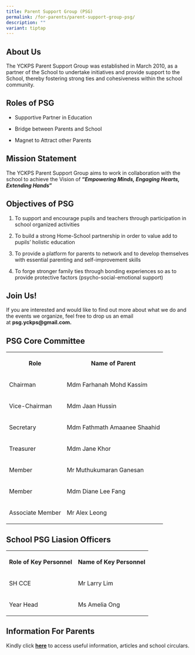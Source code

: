 ```yaml
---
title: Parent Support Group (PSG)
permalink: /for-parents/parent-support-group-psg/
description: ""
variant: tiptap
---
```

<h2>About Us</h2>
<p>The YCKPS Parent Support Group was established in March 2010, as a partner
of the School to undertake initiatives and provide support to the School,
thereby fostering strong ties and cohesiveness within the school community.</p>
<h2>Roles of PSG</h2>
<ul data-tight="true" class="tight">
<li>
<p>Supportive Partner in Education</p>
</li>
<li>
<p>Bridge between Parents and School</p>
</li>
<li>
<p>Magnet to Attract other Parents</p>
</li>
</ul>
<h2>Mission Statement</h2>
<p>The YCKPS Parent Support Group aims to work in collaboration with the
school to achieve the Vision of <strong>“<em>Empowering Minds, Engaging Hearts, Extending Hands</em>”</strong>
</p>
<h2>Objectives of PSG</h2>
<ol>
<li>
<p>To support and encourage pupils and teachers through participation in
school organized activities</p>
</li>
<li>
<p>To build a strong Home-School partnership in order to value add to pupils’
holistic education</p>
</li>
<li>
<p>To provide a platform for parents to network and to develop themselves
with essential parenting and self-improvement skills</p>
</li>
<li>
<p>To forge stronger family ties through bonding experiences so as to provide
protective factors (psycho-social-emotional support)</p>
</li>
</ol>
<h2>Join Us!</h2>
<p>If you are interested and would like to find out more about what we do
and the events we organize, feel free to drop us an email at&nbsp;<strong>psg.yckps@gmail.com.</strong>
</p>
<h2>PSG Core Committee</h2>
<table style="minWidth: 50px">
<colgroup>
<col>
<col>
</colgroup>
<tbody>
<tr>
<th rowspan="1" colspan="1">
<p>Role</p>
</th>
<th rowspan="1" colspan="1">
<p>Name of Parent</p>
</th>
</tr>
<tr>
<td rowspan="1" colspan="1">
<p>Chairman</p>
</td>
<td rowspan="1" colspan="1">
<p>Mdm Farhanah Mohd Kassim</p>
</td>
</tr>
<tr>
<td rowspan="1" colspan="1">
<p>Vice-Chairman</p>
</td>
<td rowspan="1" colspan="1">
<p>Mdm Jaan Hussin</p>
</td>
</tr>
<tr>
<td rowspan="1" colspan="1">
<p>Secretary</p>
</td>
<td rowspan="1" colspan="1">
<p>Mdm Fathmath Amaanee Shaahid</p>
</td>
</tr>
<tr>
<td rowspan="1" colspan="1">
<p>Treasurer</p>
</td>
<td rowspan="1" colspan="1">
<p>Mdm Jane Khor</p>
</td>
</tr>
<tr>
<td rowspan="1" colspan="1">
<p>Member</p>
</td>
<td rowspan="1" colspan="1">
<p>Mr Muthukumaran Ganesan
<br>
</p>
</td>
</tr>
<tr>
<td rowspan="1" colspan="1">
<p>Member</p>
</td>
<td rowspan="1" colspan="1">
<p>Mdm Diane Lee Fang</p>
</td>
</tr>
<tr>
<td rowspan="1" colspan="1">
<p>Associate Member</p>
</td>
<td rowspan="1" colspan="1">
<p>Mr Alex Leong</p>
</td>
</tr>
</tbody>
</table>
<h2>School PSG Liasion Officers</h2>
<table style="minWidth: 50px">
<colgroup>
<col>
<col>
</colgroup>
<tbody>
<tr>
<th rowspan="1" colspan="1">
<p>Role of Key Personnel</p>
</th>
<th rowspan="1" colspan="1">
<p>Name of Key Personnel</p>
</th>
</tr>
<tr>
<td rowspan="1" colspan="1">
<p>SH CCE</p>
</td>
<td rowspan="1" colspan="1">
<p>Mr Larry Lim
<br>
</p>
</td>
</tr>
<tr>
<td rowspan="1" colspan="1">
<p>Year Head
<br>
</p>
</td>
<td rowspan="1" colspan="1">
<p>Ms Amelia Ong</p>
</td>
</tr>
</tbody>
</table>
<h2>Information For Parents</h2>
<p>Kindly click&nbsp;<strong><a href="/quick-links/for-parents" rel="noopener noreferrer nofollow" target="_blank">here</a></strong>&nbsp;to
access useful information, articles and school circulars.</p>